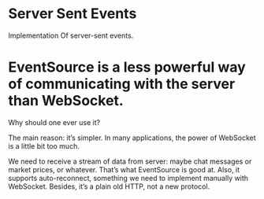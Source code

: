 # Server Sent Events
Implementation Of server-sent events.

# EventSource is a less powerful way of communicating with the server than WebSocket.
Why should one ever use it?

The main reason: it’s simpler. In many applications, the power of WebSocket is a little bit too much.

We need to receive a stream of data from server: maybe chat messages or market prices, or whatever. That’s what EventSource is good at. Also, it supports auto-reconnect, something we need to implement manually with WebSocket. Besides, it’s a plain old HTTP, not a new protocol.
